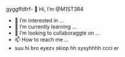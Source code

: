 gyggffdfrf- 👋 Hi, I’m @M1ST3R4
- 👀 I’m interested in ...
- 🌱 I’m currently learning ...
- 💞️ I’m looking to collaboraggte on ...
- 📫 How to reach me ...
- suu hi bro eyezv
skiop hh sysyhhhh
ccci er
<!---
M1ST3R4/M1ST3R4 is a ✨ special ✨ repository because its `README.md` (this file) appe

yeahhars on your GitHub profile.
You can click the Preview link to take a look at your changes.
--->

